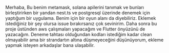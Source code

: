 Merhaba,
Bu benim metamask, solana apilerini tanımak ve bunları birleştirirken bir yandan nest.ts ve postgresql üzerinde denemek için yaptığum bir uygulama. Benim için bir oyun alanı da diyebiliriz. Eklemek istediğiniz bir şey olursa issue bırakırsanız çok sevinirim. Daha sonra bu proje üstünden aws çalışmaları yapacağım ve Flutter önyüzünü de yazacağım. Deneme tahtası olduğundan kodları istediğim kadar clean olmayabilir ama bir strandartın altına düşmeyeceğini düşünüyorum, ekleme yapmak isteyen arkadaşlar bana ulaşabilir.
